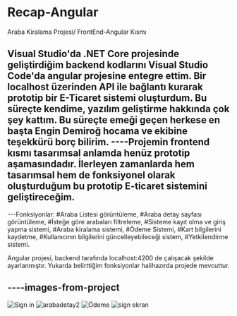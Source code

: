 # Recap-Angular
Araba Kiralama Projesi/ FrontEnd-Angular Kısmı

Visual Studio'da .NET Core projesinde geliştirdiğim backend kodlarını Visual Studio Code'da angular projesine entegre ettim. Bir localhost üzerinden API ile bağlantı kurarak prototip bir E-Ticaret sistemi oluşturdum. Bu süreçte kendime, yazılım geliştirme hakkında çok şey kattım. Bu süreçte emeği geçen herkese en başta Engin Demiroğ hocama ve ekibine teşekkürü borç bilirim.
----Projemin frontend kısmı tasarımsal anlamda henüz prototip aşamasındadır. İlerleyen zamanlarda hem tasarımsal hem de fonksiyonel olarak oluşturduğum bu prototip E-ticaret sistemini geliştireceğim.
----

---Fonksiyonlar:
#Araba Listesi görüntüleme,
#Araba detay sayfası görüntüleme,
#İsteğe göre arabaları filtreleme,
#Sisteme kayıt olma ve giriş yapma sistemi,
#Araba kiralama sistemi,
#Ödeme Sistemi,
#Kart bilgilerini kaydetme,
#Kullanıcının bilgilerini güncelleyebileceği sistem,
#Yetkilendirme sistemi.

Angular projesi, backend tarafında localhost:4200 de çalışacak şekilde ayarlanmıştır. Yukarda belirttiğim fonksiyonlar halihazırda projede mevcuttur. 

----images-from-project
----

![Sign in](https://user-images.githubusercontent.com/77544242/114272405-b74e7200-9a1e-11eb-872c-231e33d3e4eb.PNG)
![arabadetay2](https://user-images.githubusercontent.com/77544242/114272576-6a1ed000-9a1f-11eb-8672-7ce03bd84fcb.PNG)
![Ödeme](https://user-images.githubusercontent.com/77544242/114272666-b9650080-9a1f-11eb-8a30-22f0038aa114.PNG)
![sign ekran](https://user-images.githubusercontent.com/77544242/114272809-4f992680-9a20-11eb-9c57-be2a6a2263f9.PNG)

